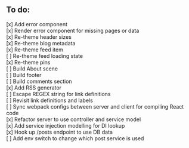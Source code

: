 ## To do:
[x] Add error component  
[x] Render error component for missing pages or data  
[x] Re-theme header sizes  
[x] Re-theme blog metadata  
[x] Re-theme feed item  
[ ] Re-theme feed loading state  
[x] Re-theme pins  
[ ] Build About scene  
[ ] Build footer  
[ ] Build comments section  
[x] Add RSS generator  
[ ] Escape REGEX string for link definitions  
[ ] Revisit link definitions and labels  
[ ] Sync webpack configs between server and client for compiling React code  
[x] Refactor server to use controller and service model  
[x] Add service injection modelling for DI lookup  
[x] Hook up /posts endpoint to use DB data  
[ ] Add env switch to change which post service is used  